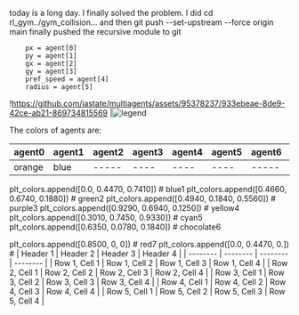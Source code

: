 
today is a long day. I finally solved the problem. I did cd rl_gym../gym_collision... and then  git push --set-upstream --force origin main
finally pushed the recursive module to git

        px = agent[0]
        py = agent[1]
        gx = agent[2]
        gy = agent[3]
        pref_speed = agent[4]
        radius = agent[5]


!https://github.com/iastate/multiagents/assets/95378237/933ebeae-8de9-42ce-ab21-869734815569 |![legend](https://github.com/iastate/multiagents/assets/95378237/bc87a42c-3ab5-47e9-b080-a8a0b86d9f5c)


The colors of agents are: 

| agent0|agent1|agent2|agent3|agent4|agent5| agent6|agent7| agent8|agent9|agent10|agent11|agent12|agent13|agent14|agent15|agent16|agent17|agent18|agent19| agent20|
| ------|----- |----- | ---- | ---- | ---- | ----- | ---- | ----- | ---- | ----- | ----- | ----- | ----- | ----- |------ |------ |------ | ----- | ----- | ------ | 
| orange|blue  |----- | ---- | ---- | ---- | ----- | ---- | ----- | ---- | ----- | ----- | ----- | ----- | ----- |------ |------ |------ | ----- | ----- | ------ | 


plt_colors.append([0.0, 0.4470, 0.7410])  # blue1
plt_colors.append([0.4660, 0.6740, 0.1880])  # green2
plt_colors.append([0.4940, 0.1840, 0.5560])  # purple3
plt_colors.append([0.9290, 0.6940, 0.1250])  # yellow4
plt_colors.append([0.3010, 0.7450, 0.9330])  # cyan5
plt_colors.append([0.6350, 0.0780, 0.1840])  # chocolate6

plt_colors.append([0.8500, 0, 0])  # red7
plt_colors.append([0.0, 0.4470, 0.])  #
| Header 1 | Header 2 | Header 3 | Header 4 |
| -------- | -------- | -------- | -------- |
| Row 1, Cell 1 | Row 1, Cell 2 | Row 1, Cell 3 | Row 1, Cell 4 |
| Row 2, Cell 1 | Row 2, Cell 2 | Row 2, Cell 3 | Row 2, Cell 4 |
| Row 3, Cell 1 | Row 3, Cell 2 | Row 3, Cell 3 | Row 3, Cell 4 |
| Row 4, Cell 1 | Row 4, Cell 2 | Row 4, Cell 3 | Row 4, Cell 4 |
| Row 5, Cell 1 | Row 5, Cell 2 | Row 5, Cell 3 | Row 5, Cell 4 |

